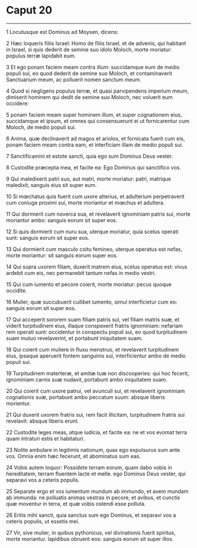 # Caput 20

***

1 Locutusque est Dominus ad Moysen, dicens:

2 Hæc loqueris filiis Israel: Homo de filiis Israel, et de advenis, qui habitant in Israel, si quis dederit de semine suo idolo Moloch, morte moriatur: populus terræ lapidabit eum.

3 Et ego ponam faciem meam contra illum: succidamque eum de medio populi sui, eo quod dederit de semine suo Moloch, et contaminaverit Sanctuarium meum, ac polluerit nomen sanctum meum.

4 Quod si negligens populus terræ, et quasi parvipendens imperium meum, dimiserit hominem qui dedit de semine suo Moloch, nec voluerit eum occidere:

5 ponam faciem meam super hominem illum, et super cognationem eius, succidamque et ipsum, et omnes qui consensuerunt ei ut fornicarentur cum Moloch, de medio populi sui.

6 Anima, quæ declinaverit ad magos et ariolos, et fornicata fuerit cum eis, ponam faciem meam contra eam, et interficiam illam de medio populi sui.

7 Sanctificamini et estote sancti, quia ego sum Dominus Deus vester.

8 Custodite præcepta mea, et facite ea: Ego Dominus qui sanctifico vos.

9 Qui maledixerit patri suo, aut matri, morte moriatur: patri, matrique maledixit, sanguis eius sit super eum.

10 Si mœchatus quis fuerit cum uxore alterius, et adulterium perpetraverit cum coniuge proximi sui, morte moriantur et mœchus et adultera.

11 Qui dormierit cum noverca sua, et revelaverit ignominiam patris sui, morte moriantur ambo: sanguis eorum sit super eos.

12 Si quis dormierit cum nuru sua, uterque moriatur, quia scelus operati sunt: sanguis eorum sit super eos.

13 Qui dormierit cum masculo coitu femineo, uterque operatus est nefas, morte moriantur: sit sanguis eorum super eos.

14 Qui supra uxorem filiam, duxerit matrem eius, scelus operatus est: vivus ardebit cum eis, nec permanebit tantum nefas in medio vestri.

15 Qui cum iumento et pecore coierit, morte moriatur: pecus quoque occidite.

16 Mulier, quæ succubuerit cuilibet iumento, simul interficietur cum eo: sanguis eorum sit super eos.

17 Qui acceperit sororem suam filiam patris sui, vel filiam matris suæ, et viderit turpitudinem eius, illaque conspexerit fratris ignominiam: nefariam rem operati sunt: occidentur in conspectu populi sui, eo quod turpitudinem suam mutuo revelaverint, et portabunt iniquitatem suam.

18 Qui coierit cum muliere in fluxu menstruo, et revelaverit turpitudinem eius, ipsaque aperuerit fontem sanguinis sui, interficientur ambo de medio populi sui.

19 Turpitudinem materteræ, et amitæ tuæ non discooperies: qui hoc fecerit, ignominiam carnis suæ nudavit, portabunt ambo iniquitatem suam.

20 Qui coierit cum uxore patrui, vel avunculi sui, et revelaverit ignominiam cognationis suæ, portabunt ambo peccatum suum: absque liberis morientur.

21 Qui duxerit uxorem fratris sui, rem facit illicitam, turpitudinem fratris sui revelavit: absque liberis erunt.

22 Custodite leges meas, atque iudicia, et facite ea: ne et vos evomat terra quam intraturi estis et habitaturi.

23 Nolite ambulare in legitimis nationum, quas ego expulsurus sum ante vos. Omnia enim hæc fecerunt, et abominatus sum eas.

24 Vobis autem loquor: Possidete terram eorum, quam dabo vobis in hereditatem, terram fluentem lacte et melle. ego Dominus Deus vester, qui separavi vos a ceteris populis.

25 Separate ergo et vos iumentum mundum ab immundo, et avem mundam ab immunda: ne polluatis animas vestras in pecore, et avibus, et cunctis quæ moventur in terra, et quæ vobis ostendi esse polluta.

26 Eritis mihi sancti, quia sanctus sum ego Dominus, et separavi vos a ceteris populis, ut essetis mei.

27 Vir, sive mulier, in quibus pythonicus, vel divinationis fuerit spiritus, morte moriantur. lapidibus obruent eos: sanguis eorum sit super illos.


